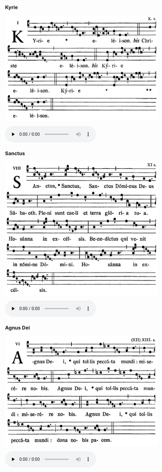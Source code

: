 ### Kyrie

![](images/mass-iv-kyrie.jpg)

<audio src="https://storage.googleapis.com/kyriale/djc_04_kyrie_mp3_1.mp3" preload="none" controls="controls"></audio>

### Sanctus

![](images/mass-iv-sanctus.jpg)

<audio src="https://storage.googleapis.com/kyriale/djc_04_sanctus_mp3_1.mp3" preload="none" controls="controls"></audio>

### Agnus Dei

![](images/mass-iv-agnus.jpg)

<audio src="https://storage.googleapis.com/kyriale/djc_04_agnus_mp3_1.mp3" preload="none" controls="controls"></audio>
